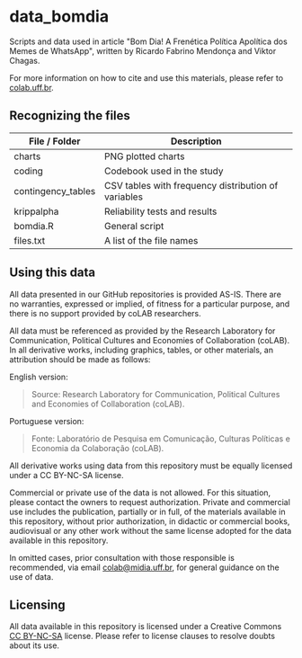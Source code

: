 # data_bomdia

Scripts and data used in article "Bom Dia! A Frenética Política Apolítica dos Memes de WhatsApp", written by Ricardo Fabrino Mendonça and Viktor Chagas.

For more information on how to cite and use this materials, please refer to [colab.uff.br](http://colab-uff.github.io).

[](https://raw.githubusercontent.com/ombudsmanviktor/data_bomdia/main/charts/img1.png)

[](https://raw.githubusercontent.com/ombudsmanviktor/data_bomdia/main/charts/img2.png)


## Recognizing the files

| File / Folder  | Description |
| ------------- | ------------- |
| charts  | PNG plotted charts |
| coding  | Codebook used in the study  |
| contingency_tables  | CSV tables with frequency distribution of variables |
| krippalpha  | Reliability tests and results |
| bomdia.R  | General script |
| files.txt  | A list of the file names |


## Using this data

All data presented in our GitHub repositories is provided AS-IS. There are no warranties, expressed or implied, of fitness for a particular purpose, and there is no support provided by coLAB researchers.

All data must be referenced as provided by the Research Laboratory for Communication, Political Cultures and Economies of Collaboration (coLAB). In all derivative works, including graphics, tables, or other materials, an attribution should be made as follows:

English version:
> Source: Research Laboratory for Communication, Political Cultures and Economies of Collaboration (coLAB).

Portuguese version:
> Fonte: Laboratório de Pesquisa em Comunicação, Culturas Políticas e Economia da Colaboração (coLAB).

All derivative works using data from this repository must be equally licensed under a CC BY-NC-SA license.

Commercial or private use of the data is not allowed. For this situation, please contact the owners to request authorization. Private and commercial use includes the publication, partially or in full, of the materials available in this repository, without prior authorization, in didactic or commercial books, audiovisual or any other work without the same license adopted for the data available in this repository.

In omitted cases, prior consultation with those responsible is recommended, via email [colab@midia.uff.br](http://mailto:colab@midia.uff.br), for general guidance on the use of data.


## Licensing

All data available in this repository is licensed under a Creative Commons [CC BY-NC-SA](https://creativecommons.org/licenses/by-nc-sa/3.0/) license. Please refer to license clauses to resolve doubts about its use.

